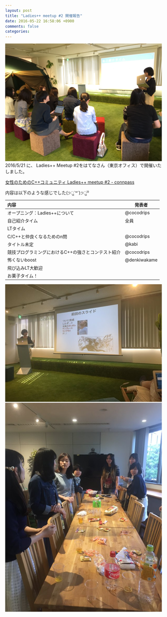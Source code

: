```yaml
---
layout: post
title: "Ladies++ meetup #2 開催報告"
date: 2016-05-22 16:58:06 +0900
comments: false
categories: 
---
```


<img class="blogimage_thumbnail" src="/images/meetup_2/3.jpg">
2016/5/21 に、 Ladies++ Meetup #2をはてなさん（東京オフィス）で開催いたしました。

[女性のためのC++コミュニティ Ladies++ meetup #2 - connpass](http://ladiespp.connpass.com/event/31177/)

内容は以下のような感じでした(੭ु˙꒳​˙)੭ु⁾⁾

|内容|発表者|
|:---------------| -------------------- |
|オープニング：Ladies++について|@cocodrips|
|自己紹介タイム|全員|
|LTタイム||
|C/C++と仲良くなるためのn問|@cocodrips|
|タイトル未定|@kabi|
|競技プログラミングにおけるC++の強さとコンテスト紹介|@cocodrips|
|怖くないboost|@denkiwakame|
|飛び込みLT大歓迎||
|お菓子タイム！||

<a href="/images/meetup_2/2.jpg" target="_blank"><img class="blogimage_thumbnail" src="/images/meetup_2/2.jpg">
</a><a href="/images/meetup_2/1.jpg" target="_blank"><img class="blogimage_thumbnail" src="/images/meetup_2/1.jpg"></a>

